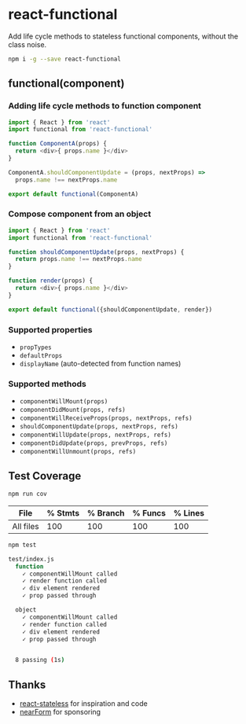 # react-functional

Add life cycle methods to stateless functional components,
without the class noise. 

```sh
npm i -g --save react-functional
```


## functional(component)

### Adding life cycle methods to function component

```javascript
import { React } from 'react'
import functional from 'react-functional'

function ComponentA(props) {
  return <div>{ props.name }</div>
}

ComponentA.shouldComponentUpdate = (props, nextProps) =>
  props.name !== nextProps.name

export default functional(ComponentA)
```

### Compose component from an object

```javascript
import { React } from 'react'
import functional from 'react-functional'

function shouldComponentUpdate(props, nextProps) {
  return props.name !== nextProps.name
}

function render(props) {
  return <div>{ props.name }</div>
}

export default functional({shouldComponentUpdate, render})
```

### Supported properties

- `propTypes`
- `defaultProps`
- `displayName` (auto-detected from function names)

### Supported methods

- `componentWillMount(props)`
- `componentDidMount(props, refs)`
- `componentWillReceiveProps(props, nextProps, refs)`
- `shouldComponentUpdate(props, nextProps, refs)`
- `componentWillUpdate(props, nextProps, refs)`
- `componentDidUpdate(props, prevProps, refs)`
- `componentWillUnmount(props, refs)`

## Test Coverage

```sh
npm run cov
```

| File      |  % Stmts | % Branch |  % Funcs |  % Lines |
|-----------|----------|----------|----------|----------|
| All files |      100 |      100 |      100 |      100 |

```sh
npm test
```

```sh
test/index.js
  function
    ✓ componentWillMount called
    ✓ render function called
    ✓ div element rendered
    ✓ prop passed through

  object
    ✓ componentWillMount called
    ✓ render function called
    ✓ div element rendered
    ✓ prop passed through


  8 passing (1s)
```

## Thanks

* [react-stateless](http://npmjs.com/react-stateless) for inspiration and code
* [nearForm](http://nearform.com) for sponsoring
